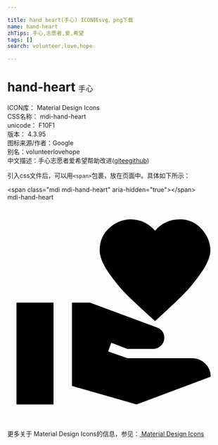 ```yaml
---

title: hand heart(手心) ICON转svg、png下载
name: hand-heart
zhTips: 手心,志愿者,爱,希望
tags: []
search: volunteer,love,hope

---
```


# hand-heart  <small style="font-size: 60%;font-weight: 100">手心</small>


<div class="detail-page">
<p>
<span>
ICON库：
<span class="badge-secondary badge">Material Design Icons</span> 
</span>
<br/>
<span>
CSS名称：
<span class="badge-secondary badge">mdi-hand-heart</span> 
</span>
<br/>
<span>
unicode：
<span class="badge-secondary badge">F10F1</span> 
<copy-btn content='F10F1' btn-title=""></copy-btn>
<copy-btn :content='String.fromCodePoint(parseInt("F10F1", 16))' btn-title="复制U"></copy-btn>
</span>
<br/>
<span>
版本：
<span class="badge-secondary badge">4.3.95</span> 
</span>
<br/>
<span>图标来源/作者：<span class="badge-light badge">Google</span></span> 
<br/>
<span>别名：<span class="badge-light badge">volunteer</span><span class="badge-light badge">love</span><span class="badge-light badge">hope</span></span><br/><span class="zh-detail">中文描述：<span class="badge-primary badge">手心</span><span class="badge-primary badge">志愿者</span><span class="badge-primary badge">爱</span><span class="badge-primary badge">希望</span><span class="help-link"><span>帮助改进</span>(<a href="https://gitee.com/liuwave/icon-helper/edit/master/json/material/hand-heart.json" target="_blank" rel="noopener noreferrer">gitee</a><a href="https://github.com/liuwave/icon-helper/edit/master/json/material/hand-heart.json" target="_blank" rel="noopener noreferrer">github</a></span>)</span><br/>
</p>
</div>
<div class="alert alert-dark">
  <i class="mdi mdi-hand-heart mdi-48px"></i>
  <i class="mdi mdi-hand-heart mdi-36px"></i>
  <i class="mdi mdi-hand-heart mdi-24px"></i>
  <i class="mdi mdi-hand-heart mdi-18px"></i>
</div>
<div>
  <p>引入css文件后，可以用<code>&lt;span&gt;</code>包裹，放在页面中。具体如下所示：    
  </p>
  <div class="alert alert-primary" style="font-size: 14px">
    &lt;span class="mdi mdi-hand-heart" aria-hidden="true"&gt;&lt;/span&gt;
    <copy-btn content='<span class="mdi mdi-hand-heart" aria-hidden="true"></span>'></copy-btn>
  </div>
  <div class="alert alert-secondary">
    <i class="mdi mdi-hand-heart"
    style="font-size: 24px"
    aria-hidden="true"></i> mdi-hand-heart
    <copy-btn content="mdi-hand-heart" btn-title="复制图标名称"></copy-btn>
  </div>
</div>
<div id="svg" class="svg-wrap">
<svg xmlns="http://www.w3.org/2000/svg" viewBox="0 0 24 24"><path d="M20 17Q20.86 17 21.45 17.6T22.03 19L14 22L7 20V11H8.95L16.22 13.69Q17 14 17 14.81 17 15.28 16.66 15.63T15.8 16H13L11.25 15.33L10.92 16.27L13 17H20M16 3.23Q17.06 2 18.7 2 20.06 2 21 3T22 5.3Q22 6.33 21 7.76T19.03 10.15 16 13Q13.92 11.11 12.94 10.15T10.97 7.76 10 5.3Q10 3.94 10.97 3T13.31 2Q14.91 2 16 3.23M.984 11H5V22H.984V11Z" /></svg>
</div>
<detail full-name='mdi-hand-heart'></detail>
    
<div><p>更多关于 Material Design Icons的信息，参见：<a target="_blank" href="https://iconhelper.cn/material.html"> Material Design Icons</a>
</p></div>
